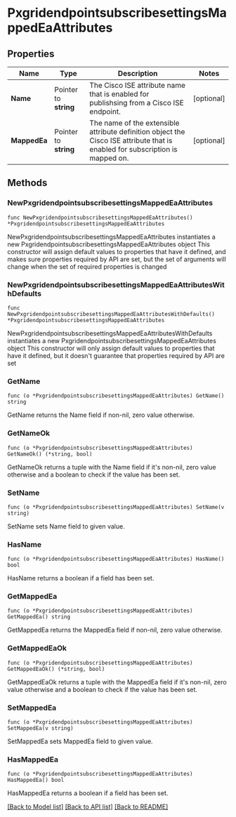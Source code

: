 # PxgridendpointsubscribesettingsMappedEaAttributes

## Properties

Name | Type | Description | Notes
------------ | ------------- | ------------- | -------------
**Name** | Pointer to **string** | The Cisco ISE attribute name that is enabled for publishsing from a Cisco ISE endpoint. | [optional] 
**MappedEa** | Pointer to **string** | The name of the extensible attribute definition object the Cisco ISE attribute that is enabled for subscription is mapped on. | [optional] 

## Methods

### NewPxgridendpointsubscribesettingsMappedEaAttributes

`func NewPxgridendpointsubscribesettingsMappedEaAttributes() *PxgridendpointsubscribesettingsMappedEaAttributes`

NewPxgridendpointsubscribesettingsMappedEaAttributes instantiates a new PxgridendpointsubscribesettingsMappedEaAttributes object
This constructor will assign default values to properties that have it defined,
and makes sure properties required by API are set, but the set of arguments
will change when the set of required properties is changed

### NewPxgridendpointsubscribesettingsMappedEaAttributesWithDefaults

`func NewPxgridendpointsubscribesettingsMappedEaAttributesWithDefaults() *PxgridendpointsubscribesettingsMappedEaAttributes`

NewPxgridendpointsubscribesettingsMappedEaAttributesWithDefaults instantiates a new PxgridendpointsubscribesettingsMappedEaAttributes object
This constructor will only assign default values to properties that have it defined,
but it doesn't guarantee that properties required by API are set

### GetName

`func (o *PxgridendpointsubscribesettingsMappedEaAttributes) GetName() string`

GetName returns the Name field if non-nil, zero value otherwise.

### GetNameOk

`func (o *PxgridendpointsubscribesettingsMappedEaAttributes) GetNameOk() (*string, bool)`

GetNameOk returns a tuple with the Name field if it's non-nil, zero value otherwise
and a boolean to check if the value has been set.

### SetName

`func (o *PxgridendpointsubscribesettingsMappedEaAttributes) SetName(v string)`

SetName sets Name field to given value.

### HasName

`func (o *PxgridendpointsubscribesettingsMappedEaAttributes) HasName() bool`

HasName returns a boolean if a field has been set.

### GetMappedEa

`func (o *PxgridendpointsubscribesettingsMappedEaAttributes) GetMappedEa() string`

GetMappedEa returns the MappedEa field if non-nil, zero value otherwise.

### GetMappedEaOk

`func (o *PxgridendpointsubscribesettingsMappedEaAttributes) GetMappedEaOk() (*string, bool)`

GetMappedEaOk returns a tuple with the MappedEa field if it's non-nil, zero value otherwise
and a boolean to check if the value has been set.

### SetMappedEa

`func (o *PxgridendpointsubscribesettingsMappedEaAttributes) SetMappedEa(v string)`

SetMappedEa sets MappedEa field to given value.

### HasMappedEa

`func (o *PxgridendpointsubscribesettingsMappedEaAttributes) HasMappedEa() bool`

HasMappedEa returns a boolean if a field has been set.


[[Back to Model list]](../README.md#documentation-for-models) [[Back to API list]](../README.md#documentation-for-api-endpoints) [[Back to README]](../README.md)



